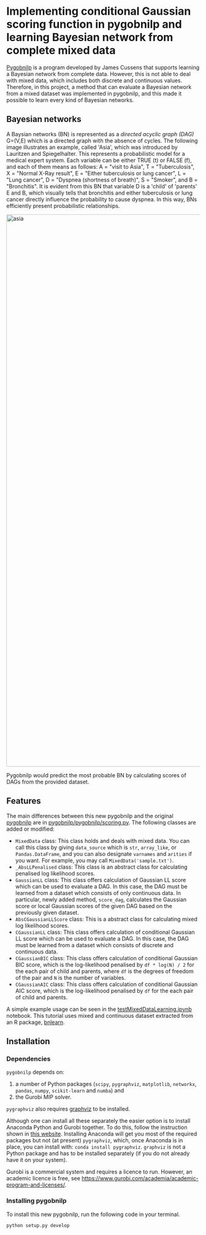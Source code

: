 # Implementing conditional Gaussian scoring function in pygobnilp and learning Bayesian network from complete mixed data

[Pygobnilp](https://www.cs.york.ac.uk/aig/sw/gobnilp/) is a program developed by James Cussens that supports learning a Bayesian network from complete data. However, this is not able to deal with mixed data, which includes both discrete and continuous values. Therefore, in this project, a method that can evaluate a Bayesian network from a mixed dataset was implemented in pygobnilp, and this made it possible to learn every kind of Bayesian networks.

## Bayesian networks

A Baysian networks (BN) is represented as a *directed acyclic graph (DAG)* G=(V,E) which is a directed graph with the absence of cycles. The following image illustrates an example, called 'Asia', which was introduced by Lauritzen and Spiegelhalter. This represents a probabilistic model for a medical expert system. Each variable can be either TRUE (t) or FALSE (f), and each of them means as follows: A = "visit to Asia", T = "Tuberculosis", X = "Normal X-Ray result", E = "Either tuberculosis or lung cancer", L = "Lung cancer", D = "Dyspnea (shortness of breath)", S = "Smoker", and B = "Bronchitis". It is evident from this BN that variable D is a 'child' of 'parents' E and B, which visually tells that bronchitis and either tuberculosis or lung cancer directly influence the probability to cause dyspnea. In this way, BNs efficiently present probabilistic relationships.

<img width="1440" alt="asia" src="https://user-images.githubusercontent.com/36260690/116341231-7d9da980-a81b-11eb-82d8-1f76dcf04ed4.png">

Pygobnilp would predict the most probable BN by calculating scores of DAGs from the provided dataset.

## Features

The main differences between this new pygobnilp and the original [pygobnilp](https://www.cs.york.ac.uk/aig/sw/gobnilp/) are in [pygobnilp/pygobnilp/scoring.py](https://github.com/2017Yasu/newPygobnilp/blob/main/pygobnilp/pygobnilp/scoring.py). The following classes are added or modified:

- `MixedData` class: This class holds and deals with mixed data. You can call this class by giving `data_source` which is `str`, `array_like`, or `Pandas.DataFrame`, and you can also designate `varnames` and `arities` if you want. For example, you may call `MixedData('sample.txt')`.
- `_AbsLLPenalised` class: This class is an abstract class for calculating penalised log likelihood scores.
- `GaussianLL` class: This class offers calculation of Gaussian LL score which can be used to evaluate a DAG. In this case, the DAG must be learned from a dataset which consists of only continuous data. In particular, newly added method, `score_dag`, calculates the Gaussian score or local Gaussian scores of the given DAG based on the previously given dataset.
- `AbsCGaussianLLScore` class: This is a abstract class for calculating mixed log likelihood scores.
- `CGaussianLL` class: This class offers calculation of conditional Gaussian LL score which can be used to evaluate a DAG. In this case, the DAG must be learned from a dataset which consists of discrete and continuous data.
- `CGaussianBIC` class: This class offers calculation of conditional Gaussian BIC score, which is the log-likelihood penalised by `df * log(N) / 2` for the each pair of child and parents, where `df` is the degrees of freedom of the pair and `N` is the number of variables.
- `CGaussianAIC` class: This class offers calculation of conditional Gaussian AIC score, which is the log-likelihood penalised by `df` for the each pair of child and parents.

A simple example usage can be seen in the [testMixedDataLearning.ipynb](https://github.com/2017Yasu/newPygobnilp/blob/main/testMixedDataLearning.ipynb) notebook. This tutorial uses mixed and continuous dataset extracted from an R package, [bnlearn](https://www.bnlearn.com/).

## Installation

### Dependencies

`pygobnilp` depends on:

1. a number of Python packages (`scipy`, `pygraphviz`, `matplotlib`, `networkx`, `pandas`, `numpy`, `scikit-learn` and `numba`) and
2. the Gurobi MIP solver.

`pygraphviz` also requires [graphviz](https://www.graphviz.org/) to be installed.

Although one can install all these separately the easier option is to install
Anaconda Python and Gurobi together. To do this, follow the instruction shown in [this website](https://www.gurobi.com/get-anaconda/). Installing Anaconda will get you most of the required
packages but not (at present) `pygraphviz`, which, once Anaconda is in place,
you can install with: `conda install pygraphviz`. `graphviz` is not a Python
package and has to be installed separately (if you do not already have it on your
system).

Gurobi is a commercial system and requires a licence to run. However, an
academic licence is free, see https://www.gurobi.com/academia/academic-program-and-licenses/.

### Installing pygobnilp

To install this new pygobnilp, run the following code in your terminal.

```
python setup.py develop
```
